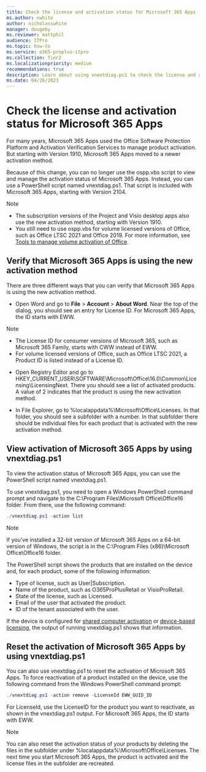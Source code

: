 ```yaml
---
title: Check the license and activation status for Microsoft 365 Apps
ms.author: nwhite
author: nicholasswhite
manager: dougeby
ms.reviewer: mattphil
audience: ITPro
ms.topic: how-to
ms.service: o365-proplus-itpro
ms.collection: Tier2
ms.localizationpriority: medium
recommendations: true
description: Learn about using vnextdiag.ps1 to check the license and activation status of Microsoft 365 Apps.
ms.date: 04/26/2023
---
```


# Check the license and activation status for Microsoft 365 Apps

For many years, Microsoft 365 Apps used the Office Software Protection Platform and Activation Verification Services to manage product activation. But starting with Version 1910, Microsoft 365 Apps moved to a newer activation method.

Because of this change, you can no longer use the ospp.vbs script to view and manage the activation status of Microsoft 365 Apps. Instead, you can use a PowerShell script named vnextdiag.ps1. That script is included with Microsoft 365 Apps, starting with Version 2104.

> [!NOTE]
> - The subscription versions of the Project and Visio desktop apps also use the new activation method, starting with Version 1910.
> - You still need to use ospp.vbs for volume licensed versions of Office, such as Office LTSC 2021 and Office 2019. For more information, see [Tools to manage volume activation of Office](../vlactivation/tools-to-manage-volume-activation-of-office.md).

## Verify that Microsoft 365 Apps is using the new activation method

There are three different ways that you can verify that Microsoft 365 Apps is using the new activation method.

- Open Word and go to **File** > **Account** > **About Word**. Near the top of the dialog, you should see an entry for License ID. For Microsoft 365 Apps, the ID starts with EWW.

> [!NOTE]
> - The License ID for consumer versions of Microsoft 365, such as Microsoft 365 Family, starts with CWW instead of EWW.
> - For volume licensed versions of Office, such as Office LTSC 2021, a Product ID is listed instead of a License ID.

- Open Registry Editor and go to HKEY_CURRENT_USER\SOFTWARE\Microsoft\Office\16.0\Common\Licensing\LicensingNext. There you should see a list of activated products. A value of 2 indicates that the product is using the new activation method.

- In File Explorer, go to %localappdata%\Microsoft\Office\Licenses. In that folder, you should see a subfolder with a number. In that subfolder there should be individual files for each product that is activated with the new activation method.


## View activation of Microsoft 365 Apps by using vnextdiag.ps1

To view the activation status of Microsoft 365 Apps, you can use the PowerShell script named vnextdiag.ps1.

To use vnextdiag.ps1, you need to open a Windows PowerShell command prompt and navigate to the C:\Program Files\Microsoft Office\Office16 folder. From there, use the following command:

```powershell
./vnextdiag.ps1 -action list
```

> [!NOTE]
> If you’ve installed a 32-bit version of Microsoft 365 Apps on a 64-bit version of Windows, the script is in the C:\Program Files (x86)\Microsoft Office\Office16 folder.

The PowerShell script shows the products that are installed on the device and, for each product, some of the following information:
- Type of license, such as User|Subscription.
- Name of the product, such as O365ProPlusRetail or VisioProRetail.
- State of the license, such as Licensed.
- Email of the user that activated the product.
- ID of the tenant associated with the user.

If the device is configured for [shared computer activation](../overview-shared-computer-activation.md) or [device-based licensing](../device-based-licensing.md), the output of running vnextdiag.ps1 shows that information.

## Reset the activation of Microsoft 365 Apps by using vnextdiag.ps1

You can also use vnextdiag.ps1 to reset the activation of Microsoft 365 Apps. To force reactivation of a product installed on the device, use the following command from the Windows PowerShell command prompt:

```powershell
./vnextdiag.ps1 -action remove -LicenseId EWW_GUID_ID
```

For LicenseId, use the LicenseID for the product you want to reactivate, as shown in the vnextdiag.ps1 output. For Microsoft 365 Apps, the ID starts with EWW.

> [!NOTE]
> You can also reset the activation status of your products by deleting the files in the subfolder under %localappdata%\Microsoft\Office\Licenses. The next time you start Microsoft 365 Apps, the product is activated and the license files in the subfolder are recreated.
